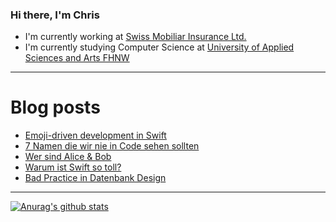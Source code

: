 ### Hi there, I'm Chris

- I'm currently working at [Swiss Mobiliar Insurance Ltd.](www.mobiliar.ch)
- I'm currently studying Computer Science at [University of Applied Sciences and Arts FHNW](www.fhnw.ch)

---

# Blog posts
<!-- BLOG-POST-LIST:START -->
- [Emoji-driven development in Swift](http://www.christianseiler.ch/emoji-driven-development-in-swift/)
- [7 Namen die wir nie in Code sehen sollten](http://www.christianseiler.ch/7-namen-die-wir-nie-in-code-sehen-sollten/)
- [Wer sind Alice & Bob](http://www.christianseiler.ch/wer-sind-alice-bob/)
- [Warum ist Swift so toll?](http://www.christianseiler.ch/warum-ist-swift-so-toll/)
- [Bad Practice in Datenbank Design](http://www.christianseiler.ch/bad-practice-in-datenbank-design/)
<!-- BLOG-POST-LIST:END -->

---

[![Anurag's github stats](https://github-readme-stats.vercel.app/api?username=christian-seiler)](https://github.com/anuraghazra/github-readme-stats)


[website]: http://www.christianseiler.ch
[twitter]: https://twitter.com/christerseiler
[youtube]: https://youtube.com/
[instagram]: https://instagram.com/
[linkedin]: https://linkedin.com/in/christian-seiler